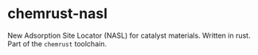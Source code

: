 # chemrust-nasl
New Adsorption Site Locator (NASL) for catalyst materials. Written in rust. Part of the `chemrust` toolchain.
